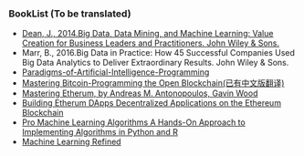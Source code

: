 ### BookList (To be translated)

+ [Dean, J., 2014.Big Data, Data Mining, and Machine Learning: Value Creation for Business Leaders and Practitioners. John Wiley & Sons.](https://github.com/duanqiaobb/translation/blob/master/books/Big%2Bdata%2Bdata%2Bmining%2Band%2Bmachine%2Blearning%2Bvalue%2Bcreation%2Bfor%2Bbusiness%2Bleaders%2Band%2Bpractitioners.pdf)
+ Marr, B., 2016.Big Data in Practice: How 45 Successful Companies Used Big Data Analytics to Deliver Extraordinary Results. John Wiley & Sons.
+ [Paradigms-of-Artificial-Intelligence-Programming](https://github.com/duanqiaobb/translation/blob/master/books/Paradigms-of-Artificial-Intelligence-Programming.pdf)
+ [Mastering Bitcoin-Programming the Open Blockchain(已有中文版翻译)](https://github.com/duanqiaobb/translation/blob/master/books/Mastering%20Bitcoin%20by%20Andreas%20M.%20Antonopoulos.pdf)
+ [Mastering Etherum, by Andreas M. Antonopoulos, Gavin Wood](https://github.com/ethereumbook/ethereumbook)
+ [Building Etherum DApps Decentralized Applications on the Ethereum Blockchain](https://livebook.manning.com/#!/book/building-ethereum-dapps/chapter-4/v-5/8)
+ [Pro Machine Learning Algorithms
A Hands-On Approach to Implementing Algorithms in Python and R](https://github.com/duanqiaobb/translation/blob/master/books/Pro%20Machine%20Learning%20Algorithms.pdf)
+ [Machine Learning Refined]()
 

